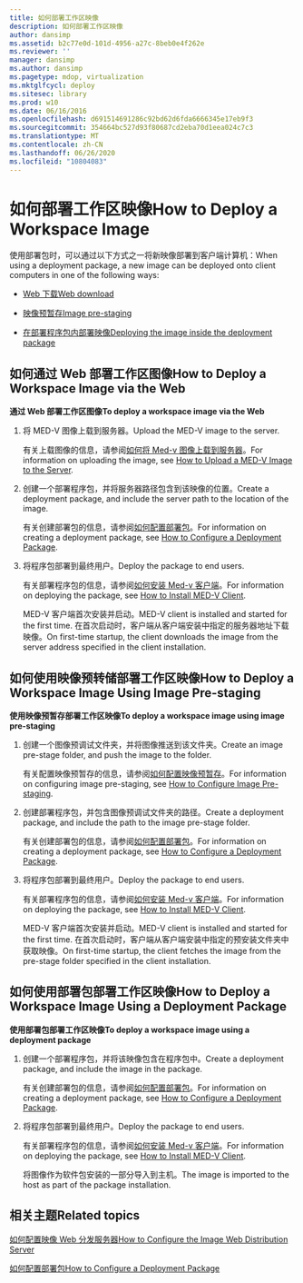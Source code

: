 ```yaml
---
title: 如何部署工作区映像
description: 如何部署工作区映像
author: dansimp
ms.assetid: b2c77e0d-101d-4956-a27c-8beb0e4f262e
ms.reviewer: ''
manager: dansimp
ms.author: dansimp
ms.pagetype: mdop, virtualization
ms.mktglfcycl: deploy
ms.sitesec: library
ms.prod: w10
ms.date: 06/16/2016
ms.openlocfilehash: d691514691286c92bd62d6fda6666345e17eb9f3
ms.sourcegitcommit: 354664bc527d93f80687cd2eba70d1eea024c7c3
ms.translationtype: MT
ms.contentlocale: zh-CN
ms.lasthandoff: 06/26/2020
ms.locfileid: "10804083"
---
```

# <span data-ttu-id="c76b3-103">如何部署工作区映像</span><span class="sxs-lookup"><span data-stu-id="c76b3-103">How to Deploy a Workspace Image</span></span>


<span data-ttu-id="c76b3-104">使用部署包时，可以通过以下方式之一将新映像部署到客户端计算机：</span><span class="sxs-lookup"><span data-stu-id="c76b3-104">When using a deployment package, a new image can be deployed onto client computers in one of the following ways:</span></span>

-   [<span data-ttu-id="c76b3-105">Web 下载</span><span class="sxs-lookup"><span data-stu-id="c76b3-105">Web download</span></span>](#bkmk-howtodeployaworkspaceimageviatheweb)

-   [<span data-ttu-id="c76b3-106">映像预暂存</span><span class="sxs-lookup"><span data-stu-id="c76b3-106">Image pre-staging</span></span>](#bkmk-howtodeployaworkspaceimageusingimageprestaging)

-   [<span data-ttu-id="c76b3-107">在部署程序包内部署映像</span><span class="sxs-lookup"><span data-stu-id="c76b3-107">Deploying the image inside the deployment package</span></span>](#bkmk-howtodeployaworkspaceimageusingadeploymentapackage)

## <a href="" id="bkmk-howtodeployaworkspaceimageviatheweb"></a><span data-ttu-id="c76b3-108">如何通过 Web 部署工作区图像</span><span class="sxs-lookup"><span data-stu-id="c76b3-108">How to Deploy a Workspace Image via the Web</span></span>


**<span data-ttu-id="c76b3-109">通过 Web 部署工作区图像</span><span class="sxs-lookup"><span data-stu-id="c76b3-109">To deploy a workspace image via the Web</span></span>**

1.  <span data-ttu-id="c76b3-110">将 MED-V 图像上载到服务器。</span><span class="sxs-lookup"><span data-stu-id="c76b3-110">Upload the MED-V image to the server.</span></span>

    <span data-ttu-id="c76b3-111">有关上载图像的信息，请参阅[如何将 Med-v 图像上载到服务器](how-to-upload-a-med-v-image-to-the-server.md)。</span><span class="sxs-lookup"><span data-stu-id="c76b3-111">For information on uploading the image, see [How to Upload a MED-V Image to the Server](how-to-upload-a-med-v-image-to-the-server.md).</span></span>

2.  <span data-ttu-id="c76b3-112">创建一个部署程序包，并将服务器路径包含到该映像的位置。</span><span class="sxs-lookup"><span data-stu-id="c76b3-112">Create a deployment package, and include the server path to the location of the image.</span></span>

    <span data-ttu-id="c76b3-113">有关创建部署包的信息，请参阅[如何配置部署包](how-to-configure-a-deployment-package.md)。</span><span class="sxs-lookup"><span data-stu-id="c76b3-113">For information on creating a deployment package, see [How to Configure a Deployment Package](how-to-configure-a-deployment-package.md).</span></span>

3.  <span data-ttu-id="c76b3-114">将程序包部署到最终用户。</span><span class="sxs-lookup"><span data-stu-id="c76b3-114">Deploy the package to end users.</span></span>

    <span data-ttu-id="c76b3-115">有关部署程序包的信息，请参阅[如何安装 Med-v 客户端](how-to-install-med-v-clientdeployment-package.md)。</span><span class="sxs-lookup"><span data-stu-id="c76b3-115">For information on deploying the package, see [How to Install MED-V Client](how-to-install-med-v-clientdeployment-package.md).</span></span>

    <span data-ttu-id="c76b3-116">MED-V 客户端首次安装并启动。</span><span class="sxs-lookup"><span data-stu-id="c76b3-116">MED-V client is installed and started for the first time.</span></span> <span data-ttu-id="c76b3-117">在首次启动时，客户端从客户端安装中指定的服务器地址下载映像。</span><span class="sxs-lookup"><span data-stu-id="c76b3-117">On first-time startup, the client downloads the image from the server address specified in the client installation.</span></span>

## <a href="" id="bkmk-howtodeployaworkspaceimageusingimageprestaging"></a><span data-ttu-id="c76b3-118">如何使用映像预转储部署工作区映像</span><span class="sxs-lookup"><span data-stu-id="c76b3-118">How to Deploy a Workspace Image Using Image Pre-staging</span></span>


**<span data-ttu-id="c76b3-119">使用映像预暂存部署工作区映像</span><span class="sxs-lookup"><span data-stu-id="c76b3-119">To deploy a workspace image using image pre-staging</span></span>**

1.  <span data-ttu-id="c76b3-120">创建一个图像预调试文件夹，并将图像推送到该文件夹。</span><span class="sxs-lookup"><span data-stu-id="c76b3-120">Create an image pre-stage folder, and push the image to the folder.</span></span>

    <span data-ttu-id="c76b3-121">有关配置映像预暂存的信息，请参阅[如何配置映像预暂存](how-to-configure-image-pre-staging.md)。</span><span class="sxs-lookup"><span data-stu-id="c76b3-121">For information on configuring image pre-staging, see [How to Configure Image Pre-staging](how-to-configure-image-pre-staging.md).</span></span>

2.  <span data-ttu-id="c76b3-122">创建部署程序包，并包含图像预调试文件夹的路径。</span><span class="sxs-lookup"><span data-stu-id="c76b3-122">Create a deployment package, and include the path to the image pre-stage folder.</span></span>

    <span data-ttu-id="c76b3-123">有关创建部署包的信息，请参阅[如何配置部署包](how-to-configure-a-deployment-package.md)。</span><span class="sxs-lookup"><span data-stu-id="c76b3-123">For information on creating a deployment package, see [How to Configure a Deployment Package](how-to-configure-a-deployment-package.md).</span></span>

3.  <span data-ttu-id="c76b3-124">将程序包部署到最终用户。</span><span class="sxs-lookup"><span data-stu-id="c76b3-124">Deploy the package to end users.</span></span>

    <span data-ttu-id="c76b3-125">有关部署程序包的信息，请参阅[如何安装 Med-v 客户端](how-to-install-med-v-clientdeployment-package.md)。</span><span class="sxs-lookup"><span data-stu-id="c76b3-125">For information on deploying the package, see [How to Install MED-V Client](how-to-install-med-v-clientdeployment-package.md).</span></span>

    <span data-ttu-id="c76b3-126">MED-V 客户端首次安装并启动。</span><span class="sxs-lookup"><span data-stu-id="c76b3-126">MED-V client is installed and started for the first time.</span></span> <span data-ttu-id="c76b3-127">在首次启动时，客户端从客户端安装中指定的预安装文件夹中获取映像。</span><span class="sxs-lookup"><span data-stu-id="c76b3-127">On first-time startup, the client fetches the image from the pre-stage folder specified in the client installation.</span></span>

## <a href="" id="bkmk-howtodeployaworkspaceimageusingadeploymentapackage"></a><span data-ttu-id="c76b3-128">如何使用部署包部署工作区映像</span><span class="sxs-lookup"><span data-stu-id="c76b3-128">How to Deploy a Workspace Image Using a Deployment Package</span></span>


**<span data-ttu-id="c76b3-129">使用部署包部署工作区映像</span><span class="sxs-lookup"><span data-stu-id="c76b3-129">To deploy a workspace image using a deployment package</span></span>**

1.  <span data-ttu-id="c76b3-130">创建一个部署程序包，并将该映像包含在程序包中。</span><span class="sxs-lookup"><span data-stu-id="c76b3-130">Create a deployment package, and include the image in the package.</span></span>

    <span data-ttu-id="c76b3-131">有关创建部署包的信息，请参阅[如何配置部署包](how-to-configure-a-deployment-package.md)。</span><span class="sxs-lookup"><span data-stu-id="c76b3-131">For information on creating a deployment package, see [How to Configure a Deployment Package](how-to-configure-a-deployment-package.md).</span></span>

2.  <span data-ttu-id="c76b3-132">将程序包部署到最终用户。</span><span class="sxs-lookup"><span data-stu-id="c76b3-132">Deploy the package to end users.</span></span>

    <span data-ttu-id="c76b3-133">有关部署程序包的信息，请参阅[如何安装 Med-v 客户端](how-to-install-med-v-clientdeployment-package.md)。</span><span class="sxs-lookup"><span data-stu-id="c76b3-133">For information on deploying the package, see [How to Install MED-V Client](how-to-install-med-v-clientdeployment-package.md).</span></span>

    <span data-ttu-id="c76b3-134">将图像作为软件包安装的一部分导入到主机。</span><span class="sxs-lookup"><span data-stu-id="c76b3-134">The image is imported to the host as part of the package installation.</span></span>

## <span data-ttu-id="c76b3-135">相关主题</span><span class="sxs-lookup"><span data-stu-id="c76b3-135">Related topics</span></span>


[<span data-ttu-id="c76b3-136">如何配置映像 Web 分发服务器</span><span class="sxs-lookup"><span data-stu-id="c76b3-136">How to Configure the Image Web Distribution Server</span></span>](how-to-configure-the-image-web-distribution-server.md)

[<span data-ttu-id="c76b3-137">如何配置部署包</span><span class="sxs-lookup"><span data-stu-id="c76b3-137">How to Configure a Deployment Package</span></span>](how-to-configure-a-deployment-package.md)

 

 






